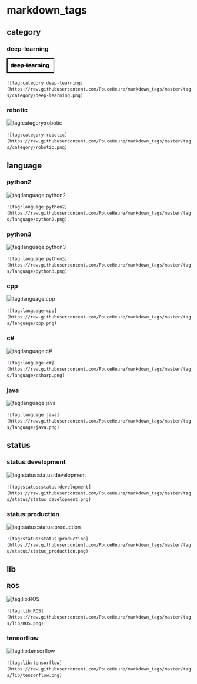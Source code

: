# markdown_tags
## category
### deep-learning
![tag:category:deep-learning](https://raw.githubusercontent.com/PouceHeure/markdown_tags/master/tags/category/deep-learning.png)

```![tag:category:deep-learning](https://raw.githubusercontent.com/PouceHeure/markdown_tags/master/tags/category/deep-learning.png)```
### robotic
![tag:category:robotic](https://raw.githubusercontent.com/PouceHeure/markdown_tags/master/tags/category/robotic.png)

```![tag:category:robotic](https://raw.githubusercontent.com/PouceHeure/markdown_tags/master/tags/category/robotic.png)```
## language
### python2
![tag:language:python2](https://raw.githubusercontent.com/PouceHeure/markdown_tags/master/tags/language/python2.png)

```![tag:language:python2](https://raw.githubusercontent.com/PouceHeure/markdown_tags/master/tags/language/python2.png)```
### python3
![tag:language:python3](https://raw.githubusercontent.com/PouceHeure/markdown_tags/master/tags/language/python3.png)

```![tag:language:python3](https://raw.githubusercontent.com/PouceHeure/markdown_tags/master/tags/language/python3.png)```
### cpp
![tag:language:cpp](https://raw.githubusercontent.com/PouceHeure/markdown_tags/master/tags/language/cpp.png)

```![tag:language:cpp](https://raw.githubusercontent.com/PouceHeure/markdown_tags/master/tags/language/cpp.png)```
### c#
![tag:language:c#](https://raw.githubusercontent.com/PouceHeure/markdown_tags/master/tags/language/csharp.png)

```![tag:language:c#](https://raw.githubusercontent.com/PouceHeure/markdown_tags/master/tags/language/csharp.png)```
### java
![tag:language:java](https://raw.githubusercontent.com/PouceHeure/markdown_tags/master/tags/language/java.png)

```![tag:language:java](https://raw.githubusercontent.com/PouceHeure/markdown_tags/master/tags/language/java.png)```
## status
### status:development
![tag:status:status:development](https://raw.githubusercontent.com/PouceHeure/markdown_tags/master/tags/status/status_development.png)

```![tag:status:status:development](https://raw.githubusercontent.com/PouceHeure/markdown_tags/master/tags/status/status_development.png)```
### status:production
![tag:status:status:production](https://raw.githubusercontent.com/PouceHeure/markdown_tags/master/tags/status/status_production.png)

```![tag:status:status:production](https://raw.githubusercontent.com/PouceHeure/markdown_tags/master/tags/status/status_production.png)```
## lib
### ROS
![tag:lib:ROS](https://raw.githubusercontent.com/PouceHeure/markdown_tags/master/tags/lib/ROS.png)

```![tag:lib:ROS](https://raw.githubusercontent.com/PouceHeure/markdown_tags/master/tags/lib/ROS.png)```
### tensorflow
![tag:lib:tensorflow](https://raw.githubusercontent.com/PouceHeure/markdown_tags/master/tags/lib/tensorflow.png)

```![tag:lib:tensorflow](https://raw.githubusercontent.com/PouceHeure/markdown_tags/master/tags/lib/tensorflow.png)```